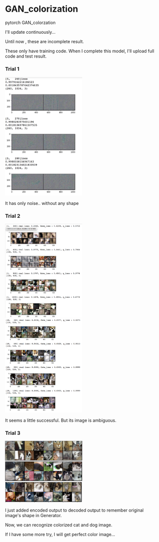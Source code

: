 # GAN_colorization
pytorch GAN_colorzation

I'll update continuously...

Until now , these are incomplete result.

These only have training code. When I complete this model, I'll upload full code and test result.


### Trial 1

<img src="https://github.com/hichoe95/GAN_colorization/blob/master/result_IMG_in_training/스크린샷%202018-04-05%20오후%2012.41.04.png?raw=true" width="50%">

It has only noise.. without any shape

### Trial 2

<img src="https://github.com/hichoe95/GAN_colorization/blob/master/result_IMG_in_training/스크린샷%202018-04-05%20오후%2012.34.09.png?raw=true" width = "50%">

<img src="https://github.com/hichoe95/GAN_colorization/blob/master/result_IMG_in_training/스크린샷%202018-04-05%20오후%2012.34.22.png?raw=true" width="50%">

It seems a little successful. But its image is ambiguous.

### Trial 3

<img src="https://github.com/hichoe95/GAN_colorization/blob/master/result_IMG_in_training/스크린샷%202018-04-05%20오후%205.44.25.png?raw=true" width = "50%">

<img src="https://github.com/hichoe95/GAN_colorization/blob/master/result_IMG_in_training/스크린샷%202018-04-05%20오후%205.42.55.png?raw=true" width = "50%">

<img src="https://github.com/hichoe95/GAN_colorization/blob/master/result_IMG_in_training/스크린샷%202018-04-05%20오후%205.42.23.png?raw=true" width = "50%">

I just added encoded output to decoded output to remember original image's shape in Generator.

Now, we can recognize colorized cat and dog image.

If I have some more try, I will get perfect color image... 
